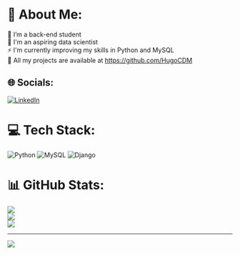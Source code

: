 # 💫 About Me:
🔭 I’m a back-end student<br>💬 I'm an aspiring data scientist<br>⚡ I'm currently improving my skills in Python and MySQL<br>🤖 All my projects are available at https://github.com/HugoCDM<br>


## 🌐 Socials:
[![LinkedIn](https://img.shields.io/badge/LinkedIn-%230077B5.svg?logo=linkedin&logoColor=white)](https://linkedin.com/in/hugo-mello-bbb264250/) 

# 💻 Tech Stack:
![Python](https://img.shields.io/badge/python-3670A0?style=flat&logo=python&logoColor=ffdd54) ![MySQL](https://img.shields.io/badge/mysql-4479A1.svg?style=flat&logo=mysql&logoColor=white) ![Django](https://img.shields.io/badge/django-%23092E20.svg?style=flat&logo=django&logoColor=white)
# 📊 GitHub Stats:
![](https://github-readme-stats.vercel.app/api?username=HugoCDM&theme=prussian&hide_border=false&include_all_commits=false&count_private=false)<br/>
![](https://github-readme-streak-stats.herokuapp.com/?user=HugoCDM&theme=prussian&hide_border=false)<br/>
![](https://github-readme-stats.vercel.app/api/top-langs/?username=HugoCDM&theme=prussian&hide_border=false&include_all_commits=false&count_private=false&layout=compact)

---
[![](https://visitcount.itsvg.in/api?id=HugoCDM&icon=0&color=0)](https://visitcount.itsvg.in)

<!-- Proudly created with GPRM ( https://gprm.itsvg.in ) -->
